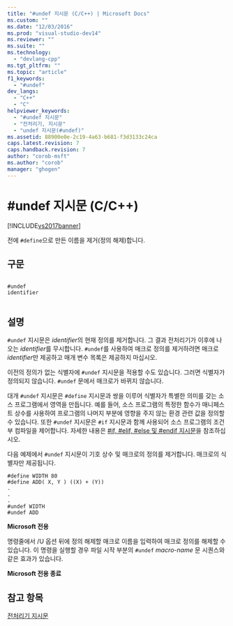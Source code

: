 ```yaml
---
title: "#undef 지시문 (C/C++) | Microsoft Docs"
ms.custom: ""
ms.date: "12/03/2016"
ms.prod: "visual-studio-dev14"
ms.reviewer: ""
ms.suite: ""
ms.technology: 
  - "devlang-cpp"
ms.tgt_pltfrm: ""
ms.topic: "article"
f1_keywords: 
  - "#undef"
dev_langs: 
  - "C++"
  - "C"
helpviewer_keywords: 
  - "#undef 지시문"
  - "전처리기, 지시문"
  - "undef 지시문(#undef)"
ms.assetid: 88900e0e-2c19-4a63-b681-f3d3133c24ca
caps.latest.revision: 7
caps.handback.revision: 7
author: "corob-msft"
ms.author: "corob"
manager: "ghogen"
---
```

# #undef 지시문 (C/C++)
[!INCLUDE[vs2017banner](../assembler/inline/includes/vs2017banner.md)]

전에 `#define`으로 만든 이름을 제거\(정의 해제\)합니다.  
  
## 구문  
  
```  
  
#undef   
identifier  
  
```  
  
## 설명  
 `#undef` 지시문은 *identifier*의 현재 정의를 제거합니다.  그 결과 전처리기가 이후에 나오는 *identifier*를 무시합니다.  `#undef`를 사용하여 매크로 정의를 제거하려면 매크로 *identifier*만 제공하고 매개 변수 목록은 제공하지 마십시오.  
  
 이전의 정의가 없는 식별자에 `#undef` 지시문을 적용할 수도 있습니다.  그러면 식별자가 정의되지 않습니다.  `#undef` 문에서 매크로가 바뀌지 않습니다.  
  
 대개 `#undef` 지시문은 `#define` 지시문과 쌍을 이루어 식별자가 특별한 의미를 갖는 소스 프로그램에서 영역을 만듭니다.  예를 들어, 소스 프로그램의 특정한 함수가 매니페스트 상수를 사용하여 프로그램의 나머지 부분에 영향을 주지 않는 환경 관련 값을 정의할 수 있습니다.  또한 `#undef` 지시문은 `#if` 지시문과 함께 사용되어 소스 프로그램의 조건부 컴파일을 제어합니다.  자세한 내용은 [\#if, \#elif, \#else 및 \#endif 지시문](../preprocessor/hash-if-hash-elif-hash-else-and-hash-endif-directives-c-cpp.md)을 참조하십시오.  
  
 다음 예제에서 `#undef` 지시문이 기호 상수 및 매크로의 정의를 제거합니다.  매크로의 식별자만 제공됩니다.  
  
```  
#define WIDTH 80  
#define ADD( X, Y ) ((X) + (Y))  
.  
.  
.  
#undef WIDTH  
#undef ADD  
```  
  
 **Microsoft 전용**  
  
 명령줄에서 \/U 옵션 뒤에 정의 해제할 매크로 이름을 입력하여 매크로 정의를 해제할 수 있습니다.  이 명령을 실행할 경우 파일 시작 부분의 `#undef` *macro\-name* 문 시퀀스와 같은 효과가 있습니다.  
  
 **Microsoft 전용 종료**  
  
## 참고 항목  
 [전처리기 지시문](../preprocessor/preprocessor-directives.md)